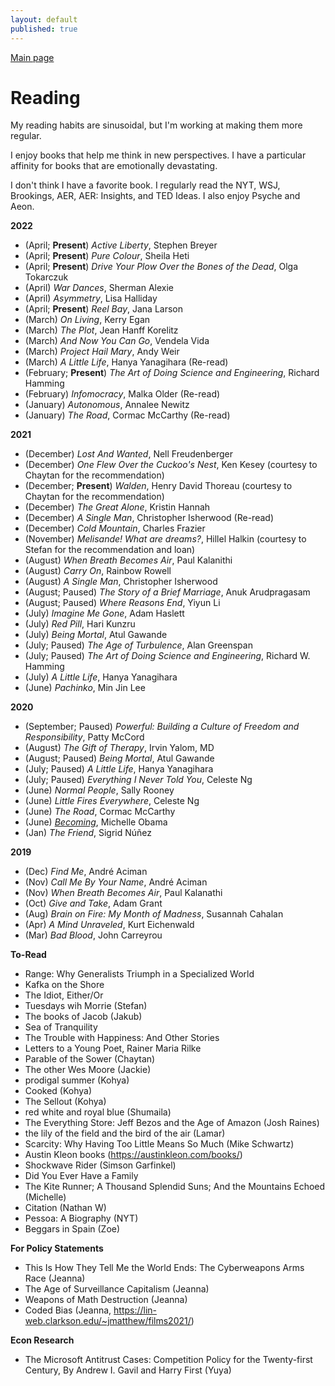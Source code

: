 ```yaml
---
layout: default
published: true
---
```

[Main page](../)

# Reading
My reading habits are sinusoidal, but I'm working at making them more regular.

I enjoy books that help me think in new perspectives. I have a particular affinity for books that are emotionally devastating.

I don't think I have a favorite book. I regularly read the NYT, WSJ, Brookings, AER, AER: Insights, and TED Ideas. I also enjoy Psyche and Aeon.

**2022**
- (April; **Present**) *Active Liberty*, Stephen Breyer
- (April; **Present**) *Pure Colour*, Sheila Heti
- (April; **Present**) *Drive Your Plow Over the Bones of the Dead*, Olga Tokarczuk
- (April) *War Dances*, Sherman Alexie
- (April) *Asymmetry*, Lisa Halliday 
- (April; **Present**) *Reel Bay*, Jana Larson
- (March) *On Living*, Kerry Egan
- (March) *The Plot*, Jean Hanff Korelitz
- (March) *And Now You Can Go*, Vendela Vida
- (March) *Project Hail Mary*, Andy Weir
- (March) *A Little Life*, Hanya Yanagihara (Re-read)
- (February; **Present**) *The Art of Doing Science and Engineering*, Richard Hamming
- (February) *Infomocracy*, Malka Older (Re-read)
- (January) *Autonomous*, Annalee Newitz
- (January) *The Road*, Cormac McCarthy (Re-read)

**2021**
- (December) *Lost And Wanted*, Nell Freudenberger
- (December) *One Flew Over the Cuckoo's Nest*, Ken Kesey (courtesy to Chaytan for the recommendation)
- (December; **Present**) *Walden*, Henry David Thoreau (courtesy to Chaytan for the recommendation)
- (December) *The Great Alone*, Kristin Hannah
- (December) *A Single Man*, Christopher Isherwood (Re-read)
- (December) *Cold Mountain*, Charles Frazier
- (November) *Melisande! What are dreams?*, Hillel Halkin (courtesy to Stefan for the recommendation and loan)
- (August) *When Breath Becomes Air*, Paul Kalanithi
- (August) *Carry On*, Rainbow Rowell
- (August) *A Single Man*, Christopher Isherwood
- (August; Paused) *The Story of a Brief Marriage*, Anuk Arudpragasam
- (August; Paused) *Where Reasons End*, Yiyun Li
- (July) *Imagine Me Gone*, Adam Haslett
- (July) *Red Pill*, Hari Kunzru
- (July) *Being Mortal*, Atul Gawande
- (July; Paused) _The Age of Turbulence_, Alan Greenspan
- (July; Paused) _The Art of Doing Science and Engineering_, Richard W. Hamming
- (July) *A Little Life*, Hanya Yanagihara
- (June) _Pachinko_, Min Jin Lee

**2020**
- (September; Paused) *Powerful: Building a Culture of Freedom and Responsibility*, Patty McCord
- (August) *The Gift of Therapy*, Irvin Yalom, MD
- (August; Paused) *Being Mortal*, Atul Gawande
- (July; Paused) *A Little Life*, Hanya Yanagihara
- (July; Paused) *Everything I Never Told You*, Celeste Ng
- (June) _Normal People_, Sally Rooney
- (June) _Little Fires Everywhere_, Celeste Ng
- (June) _The Road_, Cormac McCarthy
- (June) [_Becoming_](./2020_06_Becoming), Michelle Obama
- (Jan) _The Friend_, Sigrid Núñez

**2019**
- (Dec) _Find Me_, André Aciman
- (Nov) _Call Me By Your Name_, André Aciman 
- (Nov) _When Breath Becomes Air_, Paul Kalanathi
- (Oct) _Give and Take_, Adam Grant
- (Aug) _Brain on Fire: My Month of Madness_, Susannah Cahalan
- (Apr) _A Mind Unraveled_, Kurt Eichenwald
- (Mar) _Bad Blood_, John Carreyrou

**To-Read**
- Range: Why Generalists Triumph in a Specialized World
- Kafka on the Shore
- The Idiot, Either/Or
- Tuesdays wih Morrie (Stefan)
- The books of Jacob (Jakub)
- Sea of Tranquility
- The Trouble with Happiness: And Other Stories
- Letters to a Young Poet, Rainer Maria Rilke
- Parable of the Sower (Chaytan)
- The other Wes Moore (Jackie)
- prodigal summer (Kohya) 
- Cooked (Kohya)
- The Sellout (Kohya)
- red white and royal blue (Shumaila)
- The Everything Store: Jeff Bezos and the Age of Amazon (Josh Raines)
- the lily of the field and the bird of the air (Lamar)
- Scarcity: Why Having Too Little Means So Much (Mike Schwartz)
- Austin Kleon books (https://austinkleon.com/books/)
- Shockwave Rider (Simson Garfinkel)
- Did You Ever Have a Family
- The Kite Runner; A Thousand Splendid Suns; And the Mountains Echoed (Michelle)
- Citation (Nathan W)
- Pessoa: A Biography (NYT)
- Beggars in Spain (Zoe)

**For Policy Statements**
- This Is How They Tell Me the World Ends: The Cyberweapons Arms Race (Jeanna)
- The Age of Surveillance Capitalism (Jeanna)
- Weapons of Math Destruction (Jeanna)
- Coded Bias (Jeanna, https://lin-web.clarkson.edu/~jmatthew/films2021/)

**Econ Research**
- The Microsoft Antitrust Cases: Competition Policy for the Twenty-first Century, By Andrew I. Gavil and Harry First (Yuya)
